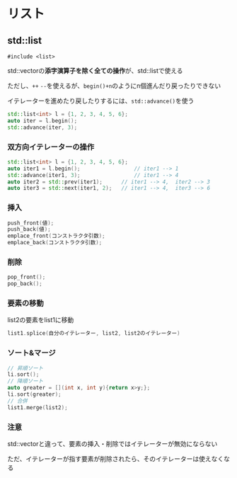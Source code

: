 # リスト



## std::list

`#include <list>`

std::vectorの**添字演算子を除く全ての操作**が、std::listで使える

ただし、`++` `--`を使えるが、`begin()+n`のようにn個進んだり戻ったりできない

イテレーターを進めたり戻したりするには、`std::advance()`を使う

```c++
std::list<int> l = {1, 2, 3, 4, 5, 6};
auto iter = l.begin();
std::advance(iter, 3);
```

### 双方向イテレーターの操作

```c++
std::list<int> l = {1, 2, 3, 4, 5, 6};
auto iter1 = l.begin();					// iter1 --> 1
std::advance(iter1, 3);					// iter1 --> 4
auto iter2 = std::prev(iter1);		// iter1 --> 4,  iter2 --> 3
auto iter3 = std::next(iter1, 2);   // iter1 --> 4,  iter3 --> 6
```

### 挿入

```c++
push_front(値);
push_back(値);
emplace_front(コンストラクタ引数);
emplace_back(コンストラクタ引数);
```

### 削除

```c++
pop_front();
pop_back();
```

### 要素の移動

list2の要素をlist1に移動

```c++
list1.splice(自分のイテレーター, list2, list2のイテレーター)
```

### ソート&マージ

```c++
// 昇順ソート
li.sort();
// 降順ソート
auto greater = [](int x, int y){return x>y;};
li.sort(greater);
// 合併
list1.merge(list2);
```

### 注意

std::vectorと違って、要素の挿入・削除ではイテレーターが無効にならない

ただ、イテレーターが指す要素が削除されたら、そのイテレーターは使えなくなる















